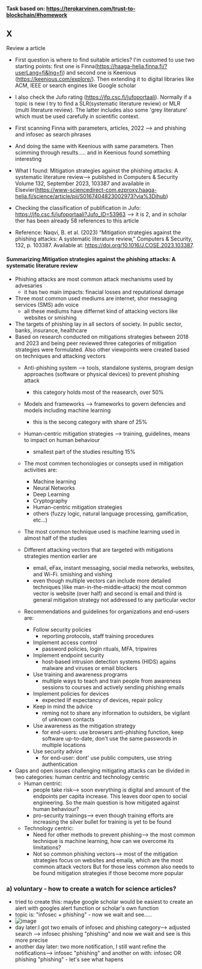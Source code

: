 #### Task based on: https://terokarvinen.com/trust-to-blockchain/#homework

## X
Review a article
- First question is where to find suitable articles? I'm customed to use two starting points: first one is Finna(https://haaga-helia.finna.fi/?userLang=fi&lng=fi) and second one is Keenious (https://keenious.com/explore/). Then extending it to digital libraries like ACM, IEEE or search engines like Google scholar
- I also check the Jufo rating (https://jfp.csc.fi/jufoportaali). Normally if a topic is new I try to find a SLR(systematic literature review) or MLR (multi literature review). The latter includes also some 'grey literature' which must be used carefully in scientific context.

- First scanning Finna with parameters, articles, 2022 --> and phishing and infosec as search phrases
- And doing the same with Keenious with same parameters. Then scimming through results..... and in Keenious found something interesting
- What I found: Mitigation strategies against the phishing attacks: A systematic literature review--> published in Computers & Security
Volume 132, September 2023, 103387 and available in Elsevier(https://www-sciencedirect-com.ezproxy.haaga-helia.fi/science/article/pii/S0167404823002973?via%3Dihub)
 - Checking the classification of publification in Jufo: https://jfp.csc.fi/jufoportaali?Jufo_ID=53963 --> it is 2, and in scholar ther has been already 58 references to this article
- Reference: Naqvi, B. et al. (2023) “Mitigation strategies against the phishing attacks: A systematic literature review,” Computers & Security, 132, p. 103387. Available at: https://doi.org/10.1016/J.COSE.2023.103387.

#### Summarizing:Mitigation strategies against the phishing attacks: A systematic literature review
- Phishing attacks are most common  attack mechanisms used by advesaries
  - it has two main impacts: finacial losses and reputational damage
- Three most common used mediums are internet, shor messaging services (SMS) adn voice
  - all these mediums have differnet kind of attacking vectors like websites or smishing
- The targets of phishing lay in all sectors of society. In public sector, banks, insurance, healthcare
- Based on research conducted on mitigations strategies between 2018 and 2023 and being peer reviewed three categories of mitigation strategies were formulated. Also other viewpoints were created based on techniques and attacking vectors
  - Anti-phishing system --> tools, standalone systems, program design approaches (software or physical devices) to prevent phishing attack
    - this category holds most of the reasearch, over 50%   
  - Models and frameworks --> frameworks to govern defencies and models including machine learning
    - this is the secong category with share of 25% 
  - Human-centric mitigation strategies --> training, guidelines, means to impact on human behaviour
    - smallest part of the studies resulting 15%
  - The most commen techonologies or consepts used in mitigation activities are:
    - Machine learning
    - Neural Networks
    - Deep Learning
    - Cryptography
    - Human-centric mitigation strategies
    - others (fuzzy logic, natural language processing, gamification, etc...)

  - The most common technique used is machine learning used in almost half of the studies
  - Different attacking vectors that are targeted with mitigations strategies mention earlier are
    - email, eFax, instant messaging, social media networks, websites, and Wi-Fi. smishing and vishing
    - even though multiple vectors can include more detailed techniques )like man-in-the-middle-attack) the most common vector is website (over half) and second is email and third is general mitigation strategy not addressed to any particular vector

  - Recommendations and guidelines for organizations and end-users are:
    - Follow security policies
      - reporting protocols, staff training procedures
    - Implement access control
      - password policies, login rituals, MFA, tripwires
    - Implement endpoint security
      - host-based intrusion detection systems (HIDS) agains malware and viruses or email blockers
    - Use training and awareness programs
      - multiple ways to teach and train people from awareness sessions to courses and actively sending phishing emails 
    - Implement policies for devices
      - expected lif expectancy of devices, repair policy 
    - Keep in mind the advice
      - reming not to share any information to outsiders, be vigilant of unknown contacts
    - Use awareness as the mitigation strategy
      - for end-users: use browsers anti-phishing function, keep software up-to-date, don't use the same passwords in multiple locations
    - Use security advice
      - for end-user: dont' use public computers, use string authentication
 - Gaps and open issues challenging mitigating attacks can be divided in two categories: human centric and technology centric
   - Human centric:
     - people take risk--> soon everything is digital and amount of the endpoints per capita increase. This leaves door open to social engineering. So the main question is how mitigated against human behaviour?
     - pro-security trainings--> even though training efforts are increasing the silver bullet for training is yet to be found
   - Technology centric:
      - Need for other methods to prevent phishing--> the most common technique is machine learning, how can we overcome its limitations?
      - Not so common phishing vectors--> most of the mitigation strategies focus on websites and emaila, which are the most common attack vectors But for those less common also needs to be found mitigation strategies if those become more popular    

### a) voluntary - how to create a watch for science articles?
- tried to create this: maybe google scholar would be easiest to create an alert with googles alert function or scholar's own function
- topic is: "infosec + phishing" - now we wait and see.....
- ![image](https://github.com/user-attachments/assets/04d69930-3f2d-4162-b254-bc05be466075)
- day later:I got two emails of infosec and phishing category--> adjusted search --> infosec phishing "phishing" and now we wait and see is this more precise
- another day later: two more notification, I still want refine the notifications--> infosec "phishing" and another on with: infosec OR phishing "phishing" - let's see what hapens




  
